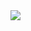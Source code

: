 
<img src="[https://raw.githubusercontent.com/mir-hussain/mir-hussain/main/images/cover.svg](https://github.com/Farsit-007/Farsit-007/blob/main/Banner.png)" />

